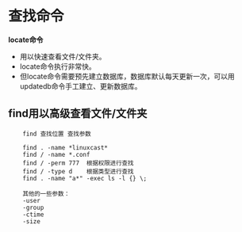 # 查找命令
**locate命令**
* 用以快速查看文件/文件夹。
* locate命令执行非常快。
* 但locate命令需要预先建立数据库，数据库默认每天更新一次，可以用updatedb命令手工建立、更新数据库。

## find用以高级查看文件/文件夹

		find 查找位置 查找参数

		find . -name *linuxcast*
		find / -name *.conf
		find / -perm 777  根据权限进行查找
		find / -type d    根据类型进行查找
		find . -name "a*" -exec ls -l {} \;

		其他的一些参数：
		-user
		-group
		-ctime
		-size